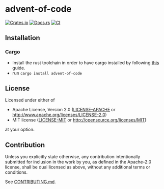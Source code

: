 # advent-of-code

[![Crates.io](https://img.shields.io/crates/v/advent-of-code.svg)](https://crates.io/crates/advent-of-code)
[![Docs.rs](https://docs.rs/advent-of-code/badge.svg)](https://docs.rs/advent-of-code)
[![CI](https://github.com/fmdunlap/advent-of-code/workflows/CI/badge.svg)](https://github.com/fmdunlap/advent-of-code/actions)

## Installation

### Cargo

* Install the rust toolchain in order to have cargo installed by following
  [this](https://www.rust-lang.org/tools/install) guide.
* run `cargo install advent-of-code`

## License

Licensed under either of

 * Apache License, Version 2.0
   ([LICENSE-APACHE](LICENSE-APACHE) or http://www.apache.org/licenses/LICENSE-2.0)
 * MIT license
   ([LICENSE-MIT](LICENSE-MIT) or http://opensource.org/licenses/MIT)

at your option.

## Contribution

Unless you explicitly state otherwise, any contribution intentionally submitted
for inclusion in the work by you, as defined in the Apache-2.0 license, shall be
dual licensed as above, without any additional terms or conditions.

See [CONTRIBUTING.md](CONTRIBUTING.md).
